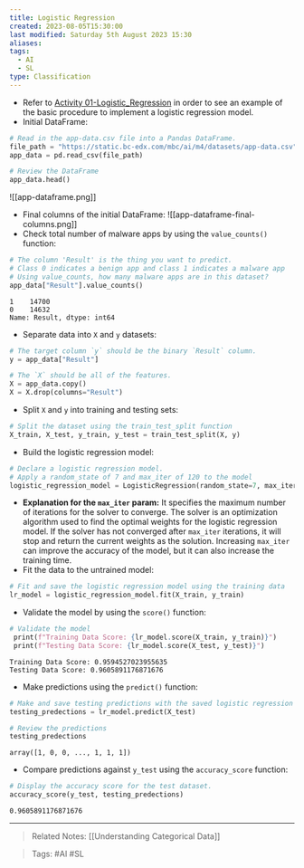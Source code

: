 ```yaml
---
title: Logistic Regression
created: 2023-08-05T15:30:00
last modified: Saturday 5th August 2023 15:30
aliases: 
tags:
  - AI
  - SL
type: Classification
---
```

- Refer to [Activity 01-Logistic_Regression](file:///C:/Users/JORMIL/Work/AI_MicroBootCamp/mbc-ai/04-Classification/activities/01-Logistic_Regression) in order to see an example of the basic procedure to implement a logistic regression model.
- Initial DataFrame:
```python
# Read in the app-data.csv file into a Pandas DataFrame.
file_path = "https://static.bc-edx.com/mbc/ai/m4/datasets/app-data.csv"
app_data = pd.read_csv(file_path)

# Review the DataFrame
app_data.head()
```
![[app-dataframe.png]]
- Final columns of the initial DataFrame:
![[app-dataframe-final-columns.png]]
- Check total number of malware apps by using the `value_counts()` function:
```python
# The column 'Result' is the thing you want to predict.
# Class 0 indicates a benign app and class 1 indicates a malware app
# Using value_counts, how many malware apps are in this dataset?
app_data["Result"].value_counts()
```
```text
1    14700
0    14632
Name: Result, dtype: int64
```
- Separate data into `X` and `y` datasets:
```python
# The target column `y` should be the binary `Result` column.
y = app_data["Result"]

# The `X` should be all of the features.
X = app_data.copy()
X = X.drop(columns="Result")
```
- Split `X` and `y` into training and testing sets:
```python
# Split the dataset using the train_test_split function
X_train, X_test, y_train, y_test = train_test_split(X, y)
```
- Build the logistic regression model:
```python
# Declare a logistic regression model.
# Apply a random_state of 7 and max_iter of 120 to the model
logistic_regression_model = LogisticRegression(random_state=7, max_iter=120)
```
- **Explanation for the `max_iter` param:** It specifies the maximum number of iterations for the solver to converge. The solver is an optimization algorithm used to find the optimal weights for the logistic regression model. If the solver has not converged after `max_iter` iterations, it will stop and return the current weights as the solution. Increasing `max_iter` can improve the accuracy of the model, but it can also increase the training time.
- Fit the data to the untrained model:
```python
# Fit and save the logistic regression model using the training data
lr_model = logistic_regression_model.fit(X_train, y_train)
```
- Validate the model by using the `score()` function:
```python
# Validate the model
 print(f"Training Data Score: {lr_model.score(X_train, y_train)}")
 print(f"Testing Data Score: {lr_model.score(X_test, y_test)}")
```
```text
Training Data Score: 0.9594527023955635
Testing Data Score: 0.9605891176871676
```
- Make predictions using the `predict()` function:
```python
# Make and save testing predictions with the saved logistic regression model using the test data
testing_predections = lr_model.predict(X_test)

# Review the predictions
testing_predections
```
```text
array([1, 0, 0, ..., 1, 1, 1])
```
- Compare predictions against `y_test` using the `accuracy_score` function:
```python
# Display the accuracy score for the test dataset.
accuracy_score(y_test, testing_predections)
```
```text
0.9605891176871676
```
---
>Related Notes: [[Understanding Categorical Data]]

>Tags: #AI #SL 
